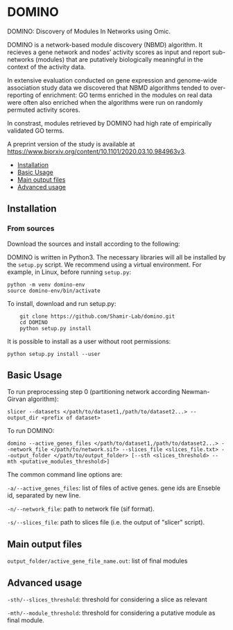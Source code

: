 # DOMINO

DOMINO: Discovery of Modules In Networks using Omic.

DOMINO is a network-based module discovery (NBMD) algorithm.  It recieves a gene network and nodes’ activity scores as input and report sub-networks (modules) that are putatively biologically meaningful in the context of the activity data.


In extensive evaluation conducted on gene expression and genome-wide association study data we discovered that NBMD algorithms tended to over-reporting of enrichment: GO terms enriched in the modules on real data were often also enriched when the algorithms were run on randomly permuted activity scores.

In constrast, modules retrieved by DOMINO had high rate of empirically validated GO terms.

A preprint version of the study is available at https://www.biorxiv.org/content/10.1101/2020.03.10.984963v3.

- [Installation](#installation)
- [Basic Usage](#basic-usage)
- [Main output files](#main-output-files)
- [Advanced usage](#advanced-usage)

## Installation

### From sources
Download the sources and install according to the following:

DOMINO is written in Python3. The necessary libraries will all be installed by the `setup.py` script.
We recommend using a virtual environment. For example, in Linux, before running `setup.py`:
```
python -m venv domino-env
source domino-env/bin/activate
```
To install, download and run setup.py:
```
    git clone https://github.com/Shamir-Lab/domino.git
    cd DOMINO
    python setup.py install
```
It is possible to install as a user without root permissions:
```
python setup.py install --user
```

## Basic Usage

To run preprocessing step 0 (partitioning network according Newman-Girvan algorithm):
```
slicer --datasets </path/to/dataset1,/path/to/dataset2...> --output_dir <prefix of dataset>
```

To run DOMINO:
```
domino --active_genes_files </path/to/dataset1,/path/to/dataset2...> --network_file </path/to/network.sif> --slices_file <slices_file.txt> --output_folder </path/to/output_folder> [--sth <slices_threshold> --mth <putative_modules_threshold>]
```

The common command line options are:

`-a/--active_genes_files`: list of files of active genes. gene ids are Enseble id, separated by new line.

`-n/--network_file`: path to network file (sif format).

`-s/--slices_file`: path to slices file (i.e. the output of "slicer" script).


## Main output files

`output_folder/active_gene_file_name.out`: list of final modules

## Advanced usage

`-sth/--slices_threshold`: threshold for considering a slice as relevant

`-mth/--module_threshold`: threshold for considering a putative module as final module.
